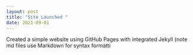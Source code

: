```yaml
---
layout: post
title: "Site Launched "
date: 2021-09-01
---
```

Created a simple website using GitHub Pages with integrated Jekyll (note md files use Markdown for syntax
formatti

